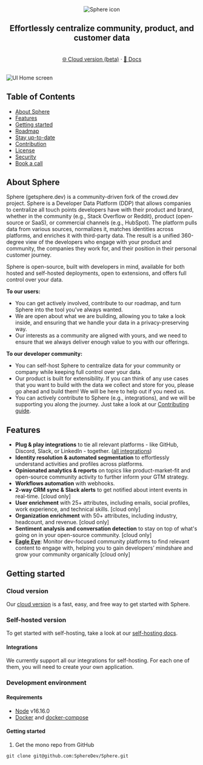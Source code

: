 <p align="center">
  <a href="https://github.com/liscioapps/getsphere">  </a>

  <img src="https://getsphere.dev/img/main_wordmark.png" alt="Sphere icon">


  <h2 align="center">Effortlessly centralize community, product, and customer data</h2>
  
  <p align="center">
    <br>
    <a href="https://app.getsphere.dev/auth/signup">🌐 Cloud version (beta)</a>
    ·
    <a href="https://docs.getsphere.dev">📖 Docs</a>
    <!-- ·
    <a href="https://getsphere.dev/discord">❤️ Discord</a>
    ·
    <a href="https://getsphere.dev/newsletter-sign-up">📣 Newsletter</a>
    ·
    <a href="https://getsphere.dev/roadmap">🗺️ Roadmap</a> -->
  </p>
</p>

<br>

<!-- BODY -->

<img src="https://getsphere.dev/img/screenshot02.png" alt="UI Home screen">


## Table of Contents
- [About Sphere](#about-sphere)
- [Features](#features)
- [Getting started](#getting-started)
- [Roadmap](#roadmap)
- [Stay up-to-date](#stay-up-to-date)
- [Contribution](#contribution)
- [License](#license)
- [Security](#security)
- [Book a call](#book-a-call)

## About Sphere
Sphere (getsphere.dev) is a community-driven fork of the crowd.dev project. Sphere is a Developer Data Platform (DDP) that allows companies to centralize all touch points developers have with their product and brand, whether in the community (e.g., Stack Overflow or Reddit), product (open-source or SaaS), or commercial channels (e.g., HubSpot). The platform pulls data from various sources, normalizes it, matches identities across platforms, and enriches it with third-party data. The result is a unified 360-degree view of the developers who engage with your product and community, the companies they work for, and their position in their personal customer journey.

Sphere is open-source, built with developers in mind, available for both hosted and self-hosted deployments, open to extensions, and offers full control over your data.

**To our users:**
- You can get actively involved, contribute to our roadmap, and turn Sphere into the tool you've always wanted.
- We are open about what we are building, allowing you to take a look inside, and ensuring that we handle your data in a privacy-preserving way.
- Our interests as a community are aligned with yours, and we need to ensure that we always deliver enough value to you with our offerings.

**To our developer community:**
- You can self-host Sphere to centralize data for your community or company while keeping full control over your data.
- Our product is built for extensibility. If you can think of any use cases that you want to build with the data we collect and store for you, please go ahead and build them! We will be here to help out if you need us.
- You can actively contribute to Sphere (e.g., integrations), and we will be supporting you along the journey. Just take a look at our [Contributing guide](https://github.com/SphereDev/Sphere/blob/main/CONTRIBUTING.md).

## Features

- **Plug & play integrations** to tie all relevant platforms - like GitHub, Discord, Slack, or LinkedIn - together. ([all integrations](https://www.getsphere.dev/integrations))
- **Identity resolution & automated segmentation** to effortlessly understand activities and profiles across platforms.
- **Opinionated analytics & reports** on topics like product-market-fit and open-source community activity to further inform your GTM strategy.
- **Workflows automation** with webhooks.
- **2-way CRM sync & Slack alerts** to get notified about intent events in real-time. [cloud only]
- **User enrichment** with 25+ attributes, including emails, social profiles, work experience, and technical skills. [cloud only]
- **Organization enrichment** with 50+ attributes, including industry, headcount, and revenue. [cloud only]
- **Sentiment analysis and conversation detection** to stay on top of what's going on in your open-source community. [cloud only]
- **[Eagle Eye](https://www.getsphere.dev/eagle-eye)**: Monitor dev-focused community platforms to find relevant content to engage with, helping you to gain developers’ mindshare and grow your community organically [cloud only]

## Getting started

### Cloud version

Our <a href="https://app.getsphere.dev/">cloud version</a> is a fast, easy, and free way to get started with Sphere.

### Self-hosted version

To get started with self-hosting, take a look at our [self-hosting docs](./technical-docs/development-and-deployment.md).

#### Integrations

We currently support all our integrations for self-hosting. For each one of them, you will need to create your own application.

### Development environment

#### <a name="requirements">Requirements</a>

- [Node](https://nodejs.org/en) v16.16.0
- [Docker](https://docs.docker.com/get-docker/) and [docker-compose](https://docs.docker.com/compose/install/)

#### <a name="getting_started">Getting started</a>

1. Get the mono repo from GitHub

```shell
git clone git@github.com:SphereDev/Sphere.git
